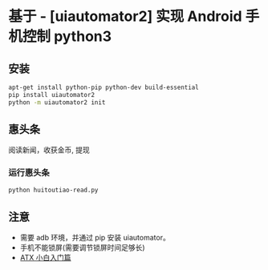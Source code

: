 # 基于 - [uiautomator2] 实现 Android 手机控制 **python3**

## 安装

``` bash
apt-get install python-pip python-dev build-essential
pip install uiautomator2
python -m uiautomator2 init
```

## 惠头条

阅读新闻，收获金币, 提现

### 运行惠头条

``` bash
python huitoutiao-read.py
```

## 注意

- 需要 adb 环境，并通过 pip 安装 uiautomator。
- 手机不能锁屏(需要调节锁屏时间足够长)
- [ATX 小白入门篇](https://testerhome.com/topics/12521)
